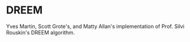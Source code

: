 # DREEM
Yves Martin, Scott Grote's, and Matty Allan's implementation of Prof. Silvi Rouskin's DREEM algorithm.
